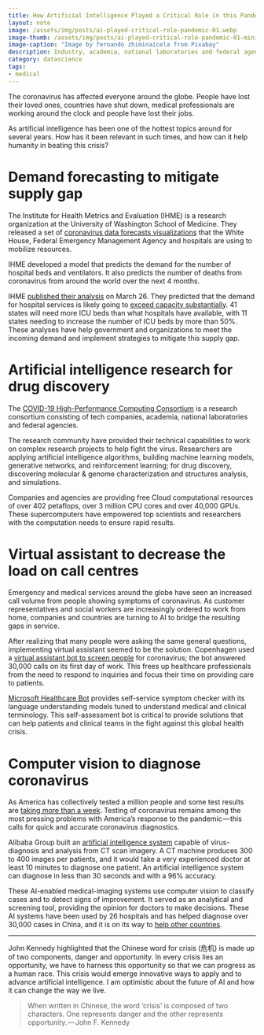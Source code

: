 ```yaml
---
title: How Artificial Intelligence Played a Critical Role in this Pandemic
layout: note
image: /assets/img/posts/ai-played-critical-role-pandemic-01.webp
image-thumb: /assets/img/posts/ai-played-critical-role-pandemic-01-mini.webp
image-caption: "Image by fernando zhiminaicela from Pixabay"
description: Industry, academia, national laboratories and federal agencies working together to solve this crisis
category: datascience
tags:
- medical
---
```


The coronavirus has affected everyone around the globe. People have lost their loved ones, countries have shut down, medical professionals are working around the clock and people have lost their jobs.

As artificial intelligence has been one of the hottest topics around for several years. How has it been relevant in such times, and how can it help humanity in beating this crisis?

# Demand forecasting to mitigate supply gap

The Institute for Health Metrics and Evaluation (IHME) is a research organization at the University of Washington School of Medicine. They released a set of [coronavirus data forecasts visualizations](https://covid19.healthdata.org/united-states-of-america) that the White House, Federal Emergency Management Agency and hospitals are using to mobilize resources.

IHME developed a model that predicts the demand for the number of hospital beds and ventilators. It also predicts the number of deaths from coronavirus from around the world over the next 4 months.

IHME [published their analysis](https://www.medrxiv.org/content/10.1101/2020.03.27.20043752v1) on March 26. They predicted that the demand for hospital services is likely going to [exceed capacity substantially](http://www.healthdata.org/news-release/new-covid-19-forecasts-us-hospitals-could-be-overwhelmed-second-week-april-demand-icu). 41 states will need more ICU beds than what hospitals have available, with 11 states needing to increase the number of ICU beds by more than 50%. These analyses have help government and organizations to meet the incoming demand and implement strategies to mitigate this supply gap.

# Artificial intelligence research for drug discovery

The [COVID-19 High-Performance Computing Consortium](https://covid19-hpc-consortium.org/) is a research consortium consisting of tech companies, academia, national laboratories and federal agencies.

The research community have provided their technical capabilities to work on complex research projects to help fight the virus. Researchers are applying artificial intelligence algorithms, building machine learning models, generative networks, and reinforcement learning; for drug discovery, discovering molecular & genome characterization and structures analysis, and simulations.

Companies and agencies are providing free Cloud computational resources of over 402 petaflops, over 3 million CPU cores and over 40,000 GPUs. These supercomputers have empowered top scientists and researchers with the computation needs to ensure rapid results.

# Virtual assistant to decrease the load on call centres

Emergency and medical services around the globe have seen an increased call volume from people showing symptoms of coronavirus. As customer representatives and social workers are increasingly ordered to work from home, companies and countries are turning to AI to bridge the resulting gaps in service.

After realizing that many people were asking the same general questions, implementing virtual assistant seemed to be the solution. Copenhagen used a [virtual assistant bot to screen people](https://news.microsoft.com/transform/how-international-health-care-organizations-are-using-bots-to-help-fight-covid-19/) for coronavirus; the bot answered 30,000 calls on its first day of work. This frees up healthcare professionals from the need to respond to inquiries and focus their time on providing care to patients.

[Microsoft Healthcare Bot](https://azuremarketplace.microsoft.com/en-us/marketplace/apps/microsoft-hcb.microsofthealthcarebot) provides self-service symptom checker with its language understanding models tuned to understand medical and clinical terminology. This self-assessment bot is critical to provide solutions that can help patients and clinical teams in the fight against this global health crisis.

# Computer vision to diagnose coronavirus

As America has collectively tested a million people and some test results are [taking more than a week](https://www.technologyreview.com/2020/04/05/998460/covid-19-test-results-faster-commercial-labs-delays-coronavirus/). Testing of coronavirus remains among the most pressing problems with America’s response to the pandemic — this calls for quick and accurate coronavirus diagnostics.

Alibaba Group built an [artificial intelligence system](https://www.alizila.com/how-damo-academys-ai-system-detects-coronavirus-cases/) capable of virus-diagnosis and analysis from CT scan imagery. A CT machine produces 300 to 400 images per patients, and it would take a very experienced doctor at least 10 minutes to diagnose one patient. An artificial intelligence system can diagnose in less than 30 seconds and with a 96% accuracy.

These AI-enabled medical-imaging systems use computer vision to classify cases and to detect signs of improvement. It served as an analytical and screening tool, providing the opinion for doctors to make decisions. These AI systems have been used by 26 hospitals and has helped diagnose over 30,000 cases in China, and it is on its way to [help other countries](https://www.bloomberg.com/news/articles/2020-03-19/alibaba-pitches-diagnostic-tool-to-europe-in-china-outreach-move).

----------

John Kennedy highlighted that the Chinese word for crisis (危机) is made up of two components, danger and opportunity. In every crisis lies an opportunity, we have to harness this opportunity so that we can progress as a human race. This crisis would emerge innovative ways to apply and to advance artificial intelligence. I am optimistic about the future of AI and how it can change the way we live.

> When written in Chinese, the word ‘crisis’ is composed of two characters. One represents danger and the other represents opportunity. — John F. Kennedy
